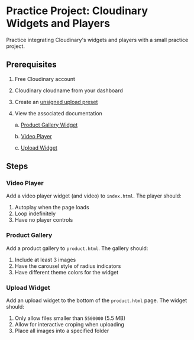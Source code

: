 # Practice Project: Cloudinary Widgets and Players

Practice integrating Cloudinary's widgets and players with a small practice project.

## Prerequisites

1. Free Cloudinary account
2. Cloudinary cloudname from your dashboard
3. Create an [unsigned upload preset](https://cloudinary.com/documentation/dam_admin_upload_presets#managing_upload_presets)
4. View the associated documentation

   a. [Product Gallery Widget](https://cloudinary.com/documentation/product_gallery_reference)

   b. [Video Player](https://cloudinary.com/documentation/video_player_api_reference)

   c. [Upload Widget](https://cloudinary.com/documentation/upload_widget_reference)

## Steps

### Video Player

Add a video player widget (and video) to `index.html`. The player should:

1. Autoplay when the page loads
2. Loop indefinitely
3. Have no player controls

### Product Gallery

Add a product gallery to `product.html`. The gallery should:

1. Include at least 3 images
2. Have the carousel style of radius indicators
3. Have different theme colors for the widget

### Upload Widget

Add an upload widget to the bottom of the `product.html` page. The widget should:

1. Only allow files smaller than `5500000` (5.5 MB)
2. Allow for interactive croping when uploading
3. Place all images into a specified folder
